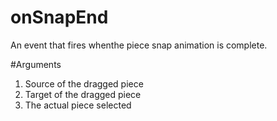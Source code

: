 # onSnapEnd

An event that fires whenthe piece snap animation is complete. 

#Arguments 
1. Source of the dragged piece
2. Target of the dragged piece
3. The actual piece selected